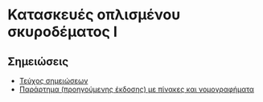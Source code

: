 # Κατασκευές οπλισμένου σκυροδέματος Ι

## Σημειώσεις

* [Τεύχος σημειώσεων](notes/BetonIBookECv105.pdf)
* [Παράρτημα (προηγούμενης έκδοσης) με πίνακες και νομογραφήματα](notes/AnnexI_Tables_v02.pdf)